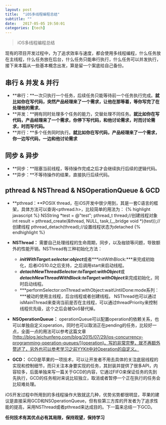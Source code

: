 ```yaml
---
layout: post
title:  "iOS多线程编程总结"
subtitle: ""
date:   2017-05-05 19:50:01
categories: [tech]
---
```


> iOS多线程编程总结

现有的项目开发过程中，为了追求效率与速度，都会使用多线程编程，什么任务放在主线程，什么任务放在后台，什么任务只能串行执行，什么任务可以并发执行，接下来本篇从一些基本概念出发，算是留一个案底给自己备份。

## 串行 & 并发 & 并行

- **串行：**一次只执行一个任务，后续任务只能等待前一个任务执行完成。**就比如你在写代码，突然产品经理来了一个需求，让他在那等着，等你写完了在处理他的需求**。
- **并发：**拥有同时处理多个任务的能力，交替处理不同任务。**就比如你在写代码，产品经理来了一个需求，你停下写代码，和他讨论需求，时而讨论需求，时而写代码。**
- **并行：**多个任务同时执行。**就比如你在写代码，产品经理来了一个需求，你一边写代码，一边和他讨论需求**

## 同步 & 异步

- **同步：**阻塞当前线程，等待操作完成之后才会继续执行后续的逻辑代码。
- **异步：**不等待操作的结果，直接执行后续代码。

## pthread & NSThread & NSOperationQueue & GCD

- **pthread：**POSIX thread，在iOS开发中很少用到，其是一套C语言的框架，具体方法可以查询<pthread.h>，比较简单的用法为：
{% highlight javascript %}
NSString *test = @"test";
pthread_t thread;//创建线程对象
int result = pthread_create(&thread, NULL, task,(__bridge void *)(test));//创建线程
pthread_detach(thread);//设置线程状态为detached
{% endhighlight %}

- **NSThread：** 需要自己处理线程的生命周期，同步，以及枷锁等问题，导致额外的性能开销。NSThread有三种初始化方法：
	- ***initWithTarget:selector:object***或者***initWithBlock:***来完成初始化，后者iOS10.0之后支持，之后调用start来启动线程。
	- ***detachNewThreadSelector:toTarget:withObject***或***detachNewThreadWithBlock:toTarget:withObject***来完成初始化，同时启动线程。
	- ***performSelector:onThread:withObject:waitUntilDone:mode系列：***被动的使用主线程，后台线程或者创建线程。
NSThread也可以通过isMainThread来查询当前是否在主线程，可以通过threadPriority来控制线程优先级，这个之后会被QoS替代掉。
- **NSOperationQueue：** operationQueue可以配置operation的依赖关系，也可以单独自定义operation，同时也可以取消正在pending的任务，比较好一点，全面一点的用法可以参考这篇文章[http://blog.leichunfeng.com/blog/2015/07/29/ios-concurrency-programming-operation-queues/](operation)。写的非常完整，就不再额外赘述了，另外也可以参考学习之前YYKit中对Operation的自定义。
- **GCD：** GCD是苹果的一项技术，可以让开发者不用去具体的关注底层线程的实现和控制细节，而只关注本身要实现的任务，其封装并提供了很多API，内容较多，后面单独来写一篇关于GCD的内容，它通过FIFO来保证任务的先到先执行，GCD的任务相对来说比较独立，取消或者暂停一个正在执行的任务会比较难处理。

iOS开发过程中所用到的多线程操作大致就这几种，优势劣势都很明显，苹果的建议是直接采用GCD和NSOperationQueue，但有些第三方库的开发者为了追求性能的提高，采用NSThread或者pthread来达成目的。下一篇来总结一下GCD。

**任何技术有其优点必有其局限，保持观望，保持学习**



